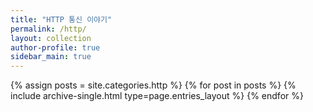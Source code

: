 ```yaml
---
title: "HTTP 통신 이야기"
permalink: /http/
layout: collection
author-profile: true
sidebar_main: true
---
```


{% assign posts = site.categories.http %}
{% for post in posts %} {% include archive-single.html type=page.entries_layout %} {% endfor %}
